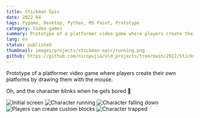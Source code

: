 ```yaml
---
title: Stickman Epic
date: 2022-04
tags: Pygame, Desktop, Python, MS Paint, Prototype
category: Video games
summary: Prototype of a platformer video game where players create their own platforms by drawing them with the mouse.
lang: en
status: published
thumbnail: images/projects/stickman-epic/running.png
github: https://github.com/nicopujia/old_projects/tree/main/2022/Stickman%20Epic
---
```


Prototype of a platformer video game where players create their own platforms by drawing them with the mouse.

Oh, and the character blinks when he gets bored 👀

![Initial screen]({static}/images/projects/stickman-epic/initial.png)
![Character running]({static}/images/projects/stickman-epic/running.png)
![Character falling down]({static}/images/projects/stickman-epic/falling.png)
![Players can create custom blocks]({static}/images/projects/stickman-epic/custom-blocks.png)
![Character trapped]({static}/images/projects/stickman-epic/trapped.png)
